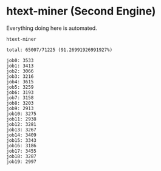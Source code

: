 # htext-miner (Second Engine)

Everything doing here is automated.

```
htext-miner

total: 65007/71225 (91.26991926991927%)

job0: 3533
job1: 3413
job2: 3066
job3: 3216
job4: 3615
job5: 3259
job6: 3193
job7: 3158
job8: 3203
job9: 2913
job10: 3275
job11: 2938
job12: 3281
job13: 3267
job14: 3409
job15: 3343
job16: 3186
job17: 3455
job18: 3287
job19: 2997
```